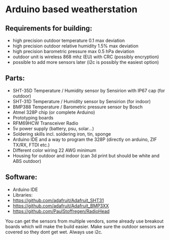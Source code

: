 # Arduino based weatherstation

## Requirements for building:
* high precision outdoor temperature 0.1 max deviation
* high precision outdoor relative humidity 1.5% max deviation
* high precision barometric pressure max 0.5 hPa deviation
* outdoor unit is wireless 868 mhz (EU) with CRC (possibly encryption)
* possible to add more sensors later (i2c is possibly the easiest option)

## Parts:
* SHT-35D Temperature / Humidity sensor by Sensirion with IP67 cap (for outdoor)
* SHT-31D Temperature / Humidity sensor by Sensirion (for indoor)
* BMP388 Temperature / Barometric pressure sensor by Bosch
* Atmel 328P chip (or complete Arduino)
* Prototyping boards
* RFM69HCW Transceiver Radio
* 5v power supply (battery, psu, solar...)
* Soldering skills incl. soldering iron, tin, sponge
* Arduino IDE and a way to program the 328P (directly on arduino, ZIF TX/RX, FTDI etc.)
* Different color wiring 22 AWG minimum
* Housing for outdoor and indoor (can 3d print but should be white and ABS outdoor)

## Software:
* Arduino IDE
* Libraries: 
 * https://github.com/adafruit/Adafruit_SHT31
 * https://github.com/adafruit/Adafruit_BMP3XX
 * https://github.com/PaulStoffregen/RadioHead

You can get the sensors from multiple vendors, some already use breakout boards which will make the 
build easier. Make sure the outdoor sensors are covered so they dont get wet. Always use i2c.
